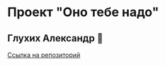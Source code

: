 # Проект "Оно тебе надо"
## Глухих Александр 🐑
[Ссылка на репозиторий](https://github.com/Whimsy-rat-trap/ono-tebe-nado)